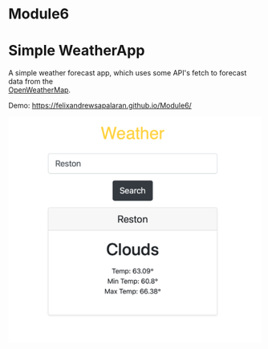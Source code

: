 # Module6

# Simple WeatherApp

A simple weather forecast app, which uses some API's fetch to forecast data from the  
[OpenWeatherMap](https://openweathermap.org/forecast5).

Demo:
https://felixandrewsapalaran.github.io/Module6/

![alt text](https://github.com/felixandrewsapalaran/Module6/blob/Create_Weather_App/Weather.png)





